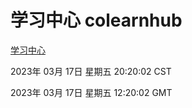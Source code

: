 # 学习中心 colearnhub
[学习中心](http://27.19.34.51:56308/colearnhub/)

2023年 03月 17日 星期五 20:20:02 CST

2023年 03月 17日 星期五 12:20:02 GMT
